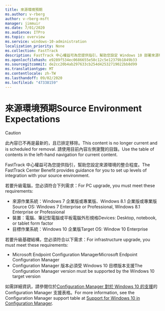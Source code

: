 ```yaml
---
title: 來源環境預期
ms.author: v-rberg
author: v-rberg-msft
manager: jimmuir
ms.date: 7/01/2020
ms.audience: ITPro
ms.topic: overview
ms.service: windows-10-administration
localization_priority: None
ms.collection: FastTrack
description: FastTrack 中心權益可為您提供指引，幫助您設定 Windows 10 部署來源環境的整合程度。
ms.openlocfilehash: e9289f534ec0686655e58c12c5e12379b1849b33
ms.sourcegitcommit: de2cc20b4ab297633cb254d42532719022bb8d99
ms.translationtype: MT
ms.contentlocale: zh-TW
ms.lasthandoff: 09/02/2020
ms.locfileid: "47338159"
---
```

# <a name="source-environment-expectations"></a><span data-ttu-id="3145e-103">來源環境預期</span><span class="sxs-lookup"><span data-stu-id="3145e-103">Source Environment Expectations</span></span>

> [!CAUTION]
> <span data-ttu-id="3145e-104">此內容已不再是最新的，且已排定移除。</span><span class="sxs-lookup"><span data-stu-id="3145e-104">This content is no longer current and is scheduled for removal.</span></span> <span data-ttu-id="3145e-105">請使用目前內容左側瀏覽的目錄。</span><span class="sxs-lookup"><span data-stu-id="3145e-105">Use the table of contents in the left-hand navigation for current content.</span></span>

<span data-ttu-id="3145e-106">FastTrack 中心權益可為您提供指引，幫助您設定來源環境的整合程度。</span><span class="sxs-lookup"><span data-stu-id="3145e-106">The FastTrack Center Benefit provides guidance for you to set up levels of integration with your source environment.</span></span>
  
<span data-ttu-id="3145e-107">若要升級電腦，您必須符合下列需求：</span><span class="sxs-lookup"><span data-stu-id="3145e-107">For PC upgrade, you must meet these requirements:</span></span>

- <span data-ttu-id="3145e-108">來源作業系統：Windows 7 企業版或專業版、Windows 8.1 企業版或專業版</span><span class="sxs-lookup"><span data-stu-id="3145e-108">Source OS: Windows 7 Enterprise or Professional, Windows 8.1 Enterprise or Professional</span></span>
- <span data-ttu-id="3145e-109">裝置：電腦、筆記型電腦或平板電腦外形規格</span><span class="sxs-lookup"><span data-stu-id="3145e-109">Devices: Desktop, notebook, or tablet form factor</span></span>
- <span data-ttu-id="3145e-110">目標作業系統：Windows 10 企業版</span><span class="sxs-lookup"><span data-stu-id="3145e-110">Target OS: Window 10 Enterprise</span></span>

<span data-ttu-id="3145e-111">若要升級基礎結構，您必須符合以下需求：</span><span class="sxs-lookup"><span data-stu-id="3145e-111">For infrastructure upgrade, you must meet these requirements:</span></span>   

- <span data-ttu-id="3145e-112">Microsoft Endpoint Configuration Manager</span><span class="sxs-lookup"><span data-stu-id="3145e-112">Microsoft Endpoint Configuration Manager</span></span>  
- <span data-ttu-id="3145e-113">Configuration Manager 版本必須受 Windows 10 目標版本支援</span><span class="sxs-lookup"><span data-stu-id="3145e-113">The Configuration Manager version must be supported by the Windows 10 target version</span></span>

<span data-ttu-id="3145e-114">如需詳細資訊，請參閱位於[Configuration Manager 對於 Windows 10 的支援](https://docs.microsoft.com/sccm/core/plan-design/configs/support-for-windows-10)的 Configuration Manager 支援表格。</span><span class="sxs-lookup"><span data-stu-id="3145e-114">For more information, see the Configuration Manager support table at [Support for Windows 10 in Configuration Manager](https://docs.microsoft.com/sccm/core/plan-design/configs/support-for-windows-10).</span></span>
  